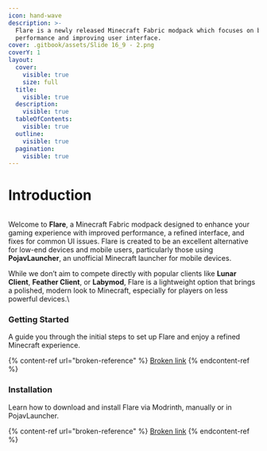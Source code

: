 ```yaml
---
icon: hand-wave
description: >-
  Flare is a newly released Minecraft Fabric modpack which focuses on both
  performance and improving user interface.
cover: .gitbook/assets/Slide 16_9 - 2.png
coverY: 1
layout:
  cover:
    visible: true
    size: full
  title:
    visible: true
  description:
    visible: true
  tableOfContents:
    visible: true
  outline:
    visible: true
  pagination:
    visible: true
---
```


# Introduction

<figure><img src=".gitbook/assets/Frame 5.png" alt=""><figcaption></figcaption></figure>

Welcome to **Flare**, a Minecraft Fabric modpack designed to enhance your gaming experience with improved performance, a refined interface, and fixes for common UI issues. Flare is created to be an excellent alternative for low-end devices and mobile users, particularly those using **PojavLauncher**, an unofficial Minecraft launcher for mobile devices.

While we don’t aim to compete directly with popular clients like **Lunar Client**, **Feather Client**, or **Labymod**, Flare is a lightweight option that brings a polished, modern look to Minecraft, especially for players on less powerful devices.\


### Getting Started

A guide you through the initial steps to set up Flare and enjoy a refined Minecraft experience.

{% content-ref url="broken-reference" %}
[Broken link](broken-reference)
{% endcontent-ref %}

### Installation

Learn how to download and install Flare via Modrinth, manually or in PojavLauncher.

{% content-ref url="broken-reference" %}
[Broken link](broken-reference)
{% endcontent-ref %}
